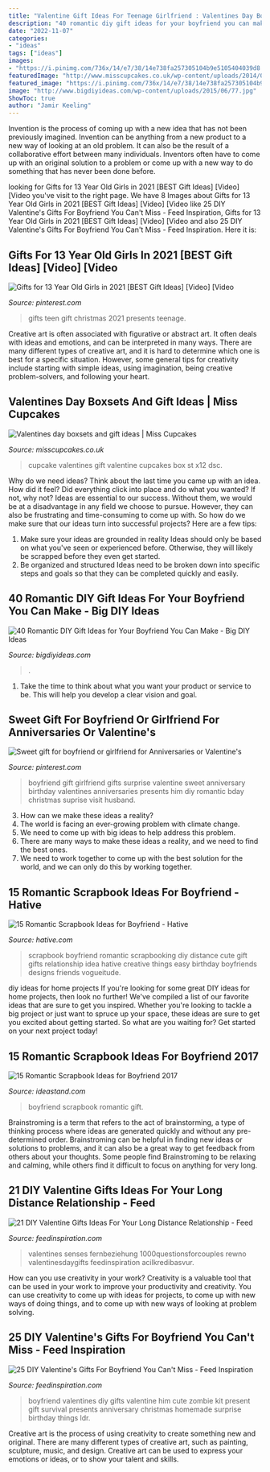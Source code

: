 ```yaml
---
title: "Valentine Gift Ideas For Teenage Girlfriend : Valentines Day Boxsets And Gift Ideas"
description: "40 romantic diy gift ideas for your boyfriend you can make"
date: "2022-11-07"
categories:
- "ideas"
tags: ["ideas"]
images:
- "https://i.pinimg.com/736x/14/e7/38/14e738fa257305104b9e5105404039d8.jpg"
featuredImage: "http://www.misscupcakes.co.uk/wp-content/uploads/2014/01/DSC_0841.jpg"
featured_image: "https://i.pinimg.com/736x/14/e7/38/14e738fa257305104b9e5105404039d8.jpg"
image: "http://www.bigdiyideas.com/wp-content/uploads/2015/06/77.jpg"
ShowToc: true
author: "Jamir Keeling"
---
```



Invention is the process of coming up with a new idea that has not been previously imagined. Invention can be anything from a new product to a new way of looking at an old problem. It can also be the result of a collaborative effort between many individuals. Inventors often have to come up with an original solution to a problem or come up with a new way to do something that has never been done before.

	

		
looking for Gifts for 13 Year Old Girls in 2021 [BEST Gift Ideas] [Video] [Video you've visit to the right page. We have 8 Images about Gifts for 13 Year Old Girls in 2021 [BEST Gift Ideas] [Video] [Video like 25 DIY Valentine&#039;s Gifts For Boyfriend You Can&#039;t Miss - Feed Inspiration, Gifts for 13 Year Old Girls in 2021 [BEST Gift Ideas] [Video] [Video and also 25 DIY Valentine&#039;s Gifts For Boyfriend You Can&#039;t Miss - Feed Inspiration. Here it is:
		
    
## Gifts For 13 Year Old Girls In 2021 [BEST Gift Ideas] [Video] [Video

<img loading=lazy src="https://i.pinimg.com/736x/14/e7/38/14e738fa257305104b9e5105404039d8.jpg" onerror="this.onerror=null;this.src='https://tse3.mm.bing.net/th?id=OIP.Esb1ZIvJnNHCORrKphWtJgHaNK&amp;pid=15.1';" alt="Gifts for 13 Year Old Girls in 2021 [BEST Gift Ideas] [Video] [Video">

_Source: pinterest.com_

>gifts teen gift christmas 2021 presents teenage. 

	

Creative art is often associated with figurative or abstract art. It often deals with ideas and emotions, and can be interpreted in many ways. There are many different types of creative art, and it is hard to determine which one is best for a specific situation. However, some general tips for creativity include starting with simple ideas, using imagination, being creative problem-solvers, and following your heart.

    
## Valentines Day Boxsets And Gift Ideas | Miss Cupcakes

<img loading=lazy src="http://www.misscupcakes.co.uk/wp-content/uploads/2014/01/DSC_0841.jpg" onerror="this.onerror=null;this.src='https://tse3.mm.bing.net/th?id=OIP.jpUlvJ7A9zs24GlAdd55eAHaEs&amp;pid=15.1';" alt="Valentines day boxsets and gift ideas | Miss Cupcakes">

_Source: misscupcakes.co.uk_

>cupcake valentines gift valentine cupcakes box st x12 dsc. 

	

Why do we need ideas?
Think about the last time you came up with an idea. How did it feel? Did everything click into place and do what you wanted? If not, why not?
Ideas are essential to our success. Without them, we would be at a disadvantage in any field we choose to pursue. However, they can also be frustrating and time-consuming to come up with. So how do we make sure that our ideas turn into successful projects? Here are a few tips: 

1) Make sure your ideas are grounded in reality 
Ideas should only be based on what you've seen or experienced before. Otherwise, they will likely be scrapped before they even get started. 
2) Be organized and structured 
Ideas need to be broken down into specific steps and goals so that they can be completed quickly and easily.

    
## 40 Romantic DIY Gift Ideas For Your Boyfriend You Can Make - Big DIY Ideas

<img loading=lazy src="http://www.bigdiyideas.com/wp-content/uploads/2015/06/77.jpg" onerror="this.onerror=null;this.src='https://tse3.mm.bing.net/th?id=OIP.OCXTCWebv9sntRTWYjAedQHaOH&amp;pid=15.1';" alt="40 Romantic DIY Gift Ideas for Your Boyfriend You Can Make - Big DIY Ideas">

_Source: bigdiyideas.com_

>. 

	

1. Take the time to think about what you want your product or service to be. This will help you develop a clear vision and goal.

    
## Sweet Gift For Boyfriend Or Girlfriend For Anniversaries Or Valentine&#039;s

<img loading=lazy src="https://i.pinimg.com/736x/6f/b8/1f/6fb81f4323577ab92e7ec3b6ea14e194--fathers-day-gifts-from-girlfriend-surprise-girlfriend-ideas.jpg" onerror="this.onerror=null;this.src='https://tse1.mm.bing.net/th?id=OIP.ABIJa2C-N44jUhmF7nLTCQHaJ4&amp;pid=15.1';" alt="Sweet gift for boyfriend or girlfriend for Anniversaries or Valentine&#039;s">

_Source: pinterest.com_

>boyfriend gift girlfriend gifts surprise valentine sweet anniversary birthday valentines anniversaries presents him diy romantic bday christmas suprise visit husband. 

	

3. How can we make these ideas a reality?
1. The world is facing an ever-growing problem with climate change. 
2. We need to come up with big ideas to help address this problem. 
3. There are many ways to make these ideas a reality, and we need to find the best ones. 
4. We need to work together to come up with the best solution for the world, and we can only do this by working together.

    
## 15 Romantic Scrapbook Ideas For Boyfriend - Hative

<img loading=lazy src="https://hative.com/wp-content/uploads/2014/06/scrapbook-ideas-for-boyfriend/9-romantic-scrapbook-ideas.jpg" onerror="this.onerror=null;this.src='https://tse2.mm.bing.net/th?id=OIP.wBvu9RSKLVxcwA0kyY70_wHaHa&amp;pid=15.1';" alt="15 Romantic Scrapbook Ideas for Boyfriend - Hative">

_Source: hative.com_

>scrapbook boyfriend romantic scrapbooking diy distance cute gift gifts relationship idea hative creative things easy birthday boyfriends designs friends vogueitude. 

	

diy ideas for home projects
If you're looking for some great DIY ideas for home projects, then look no further! We've compiled a list of our favorite ideas that are sure to get you inspired.
Whether you're looking to tackle a big project or just want to spruce up your space, these ideas are sure to get you excited about getting started. So what are you waiting for? Get started on your next project today!

    
## 15 Romantic Scrapbook Ideas For Boyfriend 2017

<img loading=lazy src="https://ideastand.com/wp-content/uploads/2014/06/scrapbook-ideas-for-boyfriend/8-romantic-scrapbook-ideas.jpg" onerror="this.onerror=null;this.src='https://tse1.mm.bing.net/th?id=OIP.sz5gww3kaa5K4gcRXpQKmAHaJ6&amp;pid=15.1';" alt="15 Romantic Scrapbook Ideas for Boyfriend 2017">

_Source: ideastand.com_

>boyfriend scrapbook romantic gift. 

	

Brainstroming is a term that refers to the act of brainstorming, a type of thinking process where ideas are generated quickly and without any pre-determined order. Brainstroming can be helpful in finding new ideas or solutions to problems, and it can also be a great way to get feedback from others about your thoughts. Some people find Brainstroming to be relaxing and calming, while others find it difficult to focus on anything for very long.

    
## 21 DIY Valentine Gifts Ideas For Your Long Distance Relationship - Feed

<img loading=lazy src="https://www.feedinspiration.com/wp-content/uploads/2016/12/diy-valentine-gifts-long-distance.jpg" onerror="this.onerror=null;this.src='https://tse1.mm.bing.net/th?id=OIP.JkC4zgvJJAITyHvQW7dXKAHaJ4&amp;pid=15.1';" alt="21 DIY Valentine Gifts Ideas For Your Long Distance Relationship - Feed">

_Source: feedinspiration.com_

>valentines senses fernbeziehung 1000questionsforcouples rewno valentinesdaygifts feedinspiration acilkredibasvur. 

	

How can you use creativity in your work?
Creativity is a valuable tool that can be used in your work to improve your productivity and creativity. You can use creativity to come up with ideas for projects, to come up with new ways of doing things, and to come up with new ways of looking at problem solving.

    
## 25 DIY Valentine&#039;s Gifts For Boyfriend You Can&#039;t Miss - Feed Inspiration

<img loading=lazy src="http://feedinspiration.com/wp-content/uploads/2016/12/Zombie-Valentines-day-present-diy.jpg" onerror="this.onerror=null;this.src='https://tse2.mm.bing.net/th?id=OIP.Mx7BhBapXZOVIoF9Ru7VyQHaN2&amp;pid=15.1';" alt="25 DIY Valentine&#039;s Gifts For Boyfriend You Can&#039;t Miss - Feed Inspiration">

_Source: feedinspiration.com_

>boyfriend valentines diy gifts valentine him cute zombie kit present gift survival presents anniversary christmas homemade surprise birthday things ldr. 

	

Creative art is the process of using creativity to create something new and original. There are many different types of creative art, such as painting, sculpture, music, and design. Creative art can be used to express your emotions or ideas, or to show your talent and skills.

